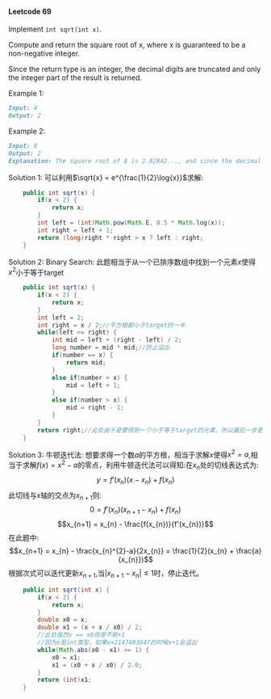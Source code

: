 #### Leetcode 69

Implement `int sqrt(int x)`.

Compute and return the square root of x, where x is guaranteed to be a non-negative integer.

Since the return type is an integer, the decimal digits are truncated and only the integer part of the result is returned.

Example 1:

```md
Input: 4
Output: 2
```

Example 2:

```md
Input: 8
Output: 2
Explanation: The square root of 8 is 2.82842..., and since the decimal part is truncated, 2 is returned.
```

Solution 1:
可以利用$\sqrt{x} = e^{\frac{1}{2}\log{x}}$求解:

```java
    public int sqrt(x) {
        if(x < 2) {
            return x;
        }
        int left = (int)Math.pow(Math.E, 0.5 * Math.log(x));
        int right = left + 1;
        return (long)right * right > x ? left : right;
    }
```

Solution 2:
Binary Search:
此题相当于从一个已排序数组中找到一个元素$x$使得$x^{2}$小于等于target

```java
    public int sqrt(x) {
        if(x < 2) {
            return x;
        }
        int left = 2;
        int right = x / 2;//平方根都小于target的一半
        while(left <= right) {
            int mid = left + (right - left) / 2;
            long number = mid * mid;//防止溢出
            if(number == x) {
                return mid;
            }
            else if(number < x) {
                mid = left + 1;
            }
            else if(number > x) {
                mid = right - 1;
            }
        }
        return right;//此处由于是要得到一个小于等于target的元素，所以最后一步更新right的时候会得到正确结果，而如果要得到一个大于等于target的元素，最后一步更新left会得到正确的结果(此时应该返回left)
    }
```

Solution 3:
牛顿迭代法:
想要求得一个数$a$的平方根，相当于求解$x$使得$x^{2} = a$,相当于求解$f(x) = x^{2} - a$的零点，利用牛顿迭代法可以得知:在$x_{n}$处的切线表达式为:$$y=f'(x_{n})(x-x_{n})+f(x_{n})$$
此切线与x轴的交点为$x_{n+1}$则:
$$0=f'(x_{n})(x_{n+1}-x_{n})+f(x_{n})$$ 
$$x_{n+1} = x_{n} - \frac{f(x_{n})}{f'(x_{n})}$$
在此题中:
$$x_{n+1} = x_{n} - \frac{x_{n}^{2}-a}{2x_{n}} = \frac{1}{2}(x_{n} + \frac{a}{x_{n}})$$
根据次式可以迭代更新$x_{n+1}$,当$|x_{n+1}-x_{n}|\leq1$时，停止迭代。

```java
    public int sqrt(int x) {
        if(x < 2) {
            return x;
        }
        double x0 = x;
        double x1 = (x + x / x0) / 2; 
        //此处虽然x == x0但是不能+1
        //因为x是int类型，如果x=2147483647的时候x+1会溢出
        while(Math.abs(x0 - x1) >= 1) {
            x0 = x1;
            x1 = (x0 + x / x0) / 2.0;
        }
        return (int)x1;
    }
```
